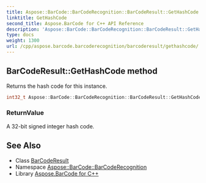 ```yaml
---
title: Aspose::BarCode::BarCodeRecognition::BarCodeResult::GetHashCode method
linktitle: GetHashCode
second_title: Aspose.BarCode for C++ API Reference
description: 'Aspose::BarCode::BarCodeRecognition::BarCodeResult::GetHashCode method. Returns the hash code for this instance in C++.'
type: docs
weight: 1300
url: /cpp/aspose.barcode.barcoderecognition/barcoderesult/gethashcode/
---
```

## BarCodeResult::GetHashCode method


Returns the hash code for this instance.

```cpp
int32_t Aspose::BarCode::BarCodeRecognition::BarCodeResult::GetHashCode() const override
```


### ReturnValue

A 32-bit signed integer hash code.

## See Also

* Class [BarCodeResult](../)
* Namespace [Aspose::BarCode::BarCodeRecognition](../../)
* Library [Aspose.BarCode for C++](../../../)
